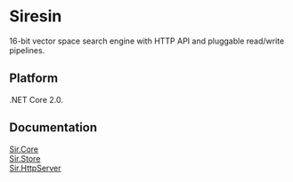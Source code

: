 # Siresin

16-bit vector space search engine with HTTP API and pluggable read/write pipelines.

## Platform

.NET Core 2.0.

## Documentation

[Sir.Core](src/Sir.Core/README.md)  
[Sir.Store](src/Sir.Store/README.md)  
[Sir.HttpServer](src/Sir.HttpServer/README.md)  
